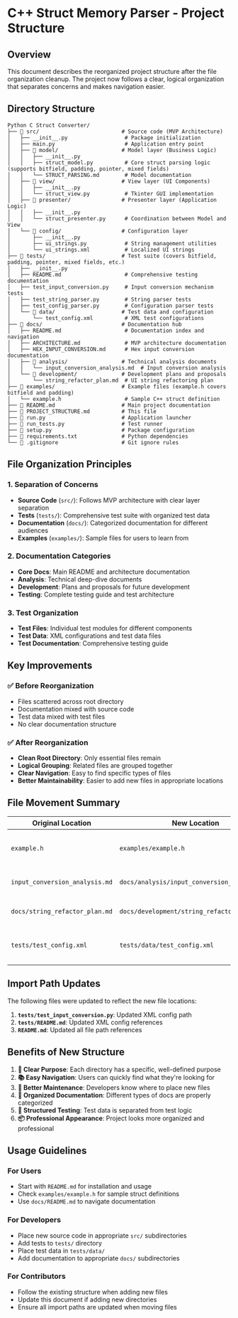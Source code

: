 # C++ Struct Memory Parser - Project Structure

## Overview

This document describes the reorganized project structure after the file organization cleanup. The project now follows a clear, logical organization that separates concerns and makes navigation easier.

## Directory Structure

```
Python C Struct Converter/
├── 📁 src/                          # Source code (MVP Architecture)
│   ├── __init__.py                  # Package initialization
│   ├── main.py                      # Application entry point
│   ├── 📁 model/                    # Model layer (Business Logic)
│   │   ├── __init__.py
│   │   ├── struct_model.py          # Core struct parsing logic (supports bitfield, padding, pointer, mixed fields)
│   │   └── STRUCT_PARSING.md        # Model documentation
│   ├── 📁 view/                     # View layer (UI Components)
│   │   ├── __init__.py
│   │   └── struct_view.py           # Tkinter GUI implementation
│   ├── 📁 presenter/                # Presenter layer (Application Logic)
│   │   ├── __init__.py
│   │   └── struct_presenter.py      # Coordination between Model and View
│   └── 📁 config/                   # Configuration layer
│       ├── __init__.py
│       ├── ui_strings.py            # String management utilities
│       └── ui_strings.xml           # Localized UI strings
├── 📁 tests/                        # Test suite (covers bitfield, padding, pointer, mixed fields, etc.)
│   ├── __init__.py
│   ├── README.md                    # Comprehensive testing documentation
│   ├── test_input_conversion.py     # Input conversion mechanism tests
│   ├── test_string_parser.py        # String parser tests
│   ├── test_config_parser.py        # Configuration parser tests
│   └── 📁 data/                     # Test data and configuration
│       └── test_config.xml          # XML test configurations
├── 📁 docs/                         # Documentation hub
│   ├── README.md                    # Documentation index and navigation
│   ├── ARCHITECTURE.md              # MVP architecture documentation
│   ├── HEX_INPUT_CONVERSION.md      # Hex input conversion documentation
│   ├── 📁 analysis/                 # Technical analysis documents
│   │   └── input_conversion_analysis.md  # Input conversion analysis
│   └── 📁 development/              # Development plans and proposals
│       └── string_refactor_plan.md  # UI string refactoring plan
├── 📁 examples/                     # Example files (example.h covers bitfield and padding)
│   └── example.h                    # Sample C++ struct definition
├── 📄 README.md                     # Main project documentation
├── 📄 PROJECT_STRUCTURE.md          # This file
├── 📄 run.py                        # Application launcher
├── 📄 run_tests.py                  # Test runner
├── 📄 setup.py                      # Package configuration
├── 📄 requirements.txt              # Python dependencies
└── 📄 .gitignore                    # Git ignore rules
```

## File Organization Principles

### 1. **Separation of Concerns**
- **Source Code** (`src/`): Follows MVP architecture with clear layer separation
- **Tests** (`tests/`): Comprehensive test suite with organized test data
- **Documentation** (`docs/`): Categorized documentation for different audiences
- **Examples** (`examples/`): Sample files for users to learn from

### 2. **Documentation Categories**
- **Core Docs**: Main README and architecture documentation
- **Analysis**: Technical deep-dive documents
- **Development**: Plans and proposals for future development
- **Testing**: Complete testing guide and test architecture

### 3. **Test Organization**
- **Test Files**: Individual test modules for different components
- **Test Data**: XML configurations and test data files
- **Test Documentation**: Comprehensive testing guide

## Key Improvements

### ✅ **Before Reorganization**
- Files scattered across root directory
- Documentation mixed with source code
- Test data mixed with test files
- No clear documentation structure

### ✅ **After Reorganization**
- **Clean Root Directory**: Only essential files remain
- **Logical Grouping**: Related files are grouped together
- **Clear Navigation**: Easy to find specific types of files
- **Better Maintainability**: Easier to add new files in appropriate locations

## File Movement Summary

| Original Location | New Location | Reason |
|------------------|--------------|---------|
| `example.h` | `examples/example.h` | Group example files together |
| `input_conversion_analysis.md` | `docs/analysis/input_conversion_analysis.md` | Categorize analysis documents |
| `docs/string_refactor_plan.md` | `docs/development/string_refactor_plan.md` | Categorize development documents |
| `tests/test_config.xml` | `tests/data/test_config.xml` | Separate test data from test code |

## Import Path Updates

The following files were updated to reflect the new file locations:

1. **`tests/test_input_conversion.py`**: Updated XML config path
2. **`tests/README.md`**: Updated XML config references
3. **`README.md`**: Updated all file path references

## Benefits of New Structure

1. **🎯 Clear Purpose**: Each directory has a specific, well-defined purpose
2. **📚 Easy Navigation**: Users can quickly find what they're looking for
3. **🔧 Better Maintenance**: Developers know where to place new files
4. **📖 Organized Documentation**: Different types of docs are properly categorized
5. **🧪 Structured Testing**: Test data is separated from test logic
6. **📦 Professional Appearance**: Project looks more organized and professional

## Usage Guidelines

### For Users
- Start with `README.md` for installation and usage
- Check `examples/example.h` for sample struct definitions
- Use `docs/README.md` to navigate documentation

### For Developers
- Place new source code in appropriate `src/` subdirectories
- Add tests to `tests/` directory
- Place test data in `tests/data/`
- Add documentation to appropriate `docs/` subdirectories

### For Contributors
- Follow the existing structure when adding new files
- Update this document if adding new directories
- Ensure all import paths are updated when moving files 